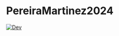 # PereiraMartinez2024

[![Dev](https://img.shields.io/badge/docs-stable-blue.svg)](https://m3g.github.io/PereiraMartinez2024.jl/dev)
